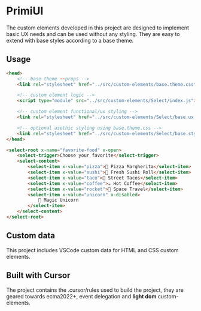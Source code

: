 # PrimiUI

The custom elements developed in this project are designed to implement basic UX needs and can be used without any styling. They are easy to extend with base styles according to a base theme.

## Usage

```html
<head>
    <!-- base theme --props -->
    <link rel="stylesheet" href="../src/custom-elements/base.theme.css" />

    <!-- custom element logic -->
    <script type="module" src="../src/custom-elements/Select/index.js"></script>

    <!-- custom element functional/ux styling -->
    <link rel="stylesheet" href="../src/custom-elements/Select/base.ux.css" />

    <!-- optional asethic styling using base.theme.css -->
    <link rel="stylesheet" href="../src/custom-elements/Select/base.style.css" />
</head>

<select-root x-name="favorite-food" x-open>
    <select-trigger>Choose your favorite</select-trigger>
    <select-content>
        <select-item x-value="pizza">🍕 Pizza Margherita</select-item>
        <select-item x-value="sushi">🍣 Fresh Sushi Roll</select-item>
        <select-item x-value="taco">🌮 Street Tacos</select-item>
        <select-item x-value="coffee">☕️ Hot Coffee</select-item>
        <select-item x-value="rocket">🚀 Space Travel</select-item>
        <select-item x-value="unicorn" x-disabled>
            🦄 Magic Unicorn
        </select-item>
    </select-content>
</select-root>
```

## Custom data

This project includes VSCode custom data for HTML and CSS custom elements.

## Built with Cursor

The project contains the .cursor/rules used to build the project, they are geared towards ecma2022+, event delegation and **light dom** custom-elements.
